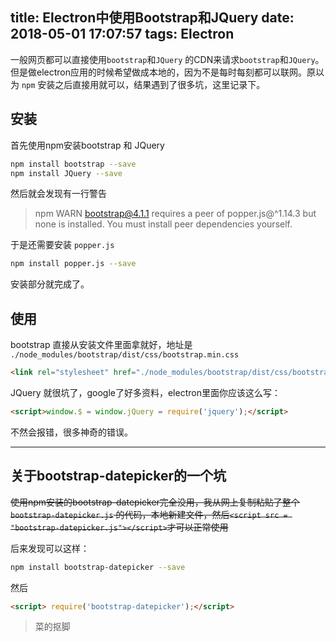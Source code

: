 title: Electron中使用Bootstrap和JQuery
date: 2018-05-01 17:07:57
tags: Electron
---


一般网页都可以直接使用`bootstrap`和`JQuery` 的CDN来请求`bootstrap`和`JQuery`。但是做electron应用的时候希望做成本地的，因为不是每时每刻都可以联网。原以为 `npm` 安装之后直接用就可以，结果遇到了很多坑，这里记录下。

<!--more-->

## 安装
首先使用npm安装bootstrap 和 JQuery

```bash
npm install bootstrap --save
npm install JQuery --save
```

然后就会发现有一行警告

> npm WARN bootstrap@4.1.1 requires a peer of popper.js@^1.14.3 but none is installed. You must install peer dependencies yourself.


于是还需要安装 `popper.js`

```bash
npm install popper.js --save
```

安装部分就完成了。

## 使用

bootstrap 直接从安装文件里面拿就好，地址是 `./node_modules/bootstrap/dist/css/bootstrap.min.css`

```html
<link rel="stylesheet" href="./node_modules/bootstrap/dist/css/bootstrap.min.css">
```

JQuery 就很坑了，google了好多资料，electron里面你应该这么写：


```html
<script>window.$ = window.jQuery = require('jquery');</script>
```

不然会报错，很多神奇的错误。



-------



## 关于bootstrap-datepicker的一个坑

~~使用npm安装的bootstrap-datepicker完全没用，我从网上复制粘贴了整个`bootstrap-datepicker.js` 的代码，本地新建文件，然后`<script src = "bootstrap-datepicker.js"></script>`才可以正常使用~~

后来发现可以这样：

```bash
npm install bootstrap-datepicker --save
```
然后

```html
<script> require('bootstrap-datepicker');</script>
```

> 菜的抠脚






